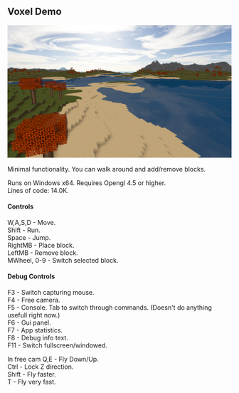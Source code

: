 ## Voxel Demo

![Screenshot1](https://raw.githubusercontent.com/guitarfreak/VoxelDemo/master/screenshot.png)

Minimal functionality. You can walk around and add/remove blocks.

Runs on Windows x64. Requires Opengl 4.5 or higher.  
Lines of code: 14.0K.

#### Controls

W,A,S,D     - Move.  
Shift       - Run.  
Space       - Jump.  
RightMB     - Place block.  
LeftMB      - Remove block.  
MWheel, 0-9 - Switch selected block.  

#### Debug Controls

F3  - Switch capturing mouse.  
F4  - Free camera.  
F5  - Console. Tab to switch through commands. (Doesn't do anything usefull right now.)  
F6  - Gui panel.  
F7  - App statistics.  
F8  - Debug info text.  
F11 - Switch fullscreen/windowed.  

In free cam
Q,E   - Fly Down/Up.  
Ctrl  - Lock Z direction.  
Shift - Fly faster.  
T     - Fly very fast.  
